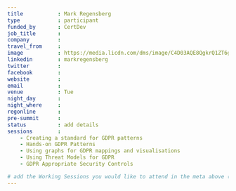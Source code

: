```yaml
---
title           : Mark Regensberg
type            : participant
funded_by       : CertDev
job_title       :
company         :
travel_from     :
image           : https://media.licdn.com/dms/image/C4D03AQE8QgkrQ1ZT6g/profile-displayphoto-shrink_800_800/0?e=1532563200&v=beta&t=w8Sph4J9PV0PwsKyMOP53yDjLyN-8bPHSdlY0BAK_w8
linkedin        : markregensberg
twitter         :
facebook        :
website         :
email           :
venue           : Tue
night_day       :
night_where     :
regonline       :
pre-summit      :
status          : add details
sessions        :
    - Creating a standard for GDPR patterns
    - Hands-on GDPR Patterns
    - Using graphs for GDPR mappings and visualisations
    - Using Threat Models for GDPR
    - GDPR Appropriate Security Controls

# add the Working Sessions you would like to attend in the meta above (use the session's title) e.g. sessions (one per line): -Security Playbooks Diagrams -Hackathon Daily Sessions
---
```


<!-- put more details about participant here -->
